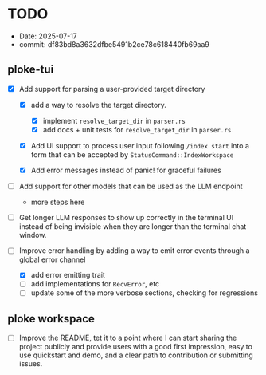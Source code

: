 # TODO 

- Date: 2025-07-17
- commit: df83bd8a3632dfbe5491b2ce78c618440fb69aa9

## ploke-tui

- [x] Add support for parsing a user-provided target directory
  - [x] add a way to resolve the target directory.
    - [x] implement `resolve_target_dir` in `parser.rs`
    - [x] add docs + unit tests for `resolve_target_dir` in `parser.rs`
  - [x] Add UI support to process user input following `/index start` into a
  form that can be accepted by `StatusCommand::IndexWorkspace`
  - [x] Add error messages instead of panic! for graceful failures


- [ ] Add support for other models that can be used as the LLM endpoint
  - more steps here

- [ ] Get longer LLM responses to show up correctly in the terminal UI instead
of being invisible when they are longer than the terminal chat window.

- [ ] Improve error handling by adding a way to emit error events through a global error channel
  - [x] add error emitting trait
  - [ ] add implementations for `RecvError`, etc
  - [ ] update some of the more verbose sections, checking for regressions

## ploke workspace

- [ ] Improve the README, tet it to a point where I can start sharing the
project publicly and provide users with a good first impression, easy to use
quickstart and demo, and a clear path to contribution or submitting issues.
